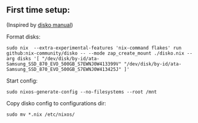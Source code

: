First time setup:
-----------------
(Inspired by [disko manual](https://github.com/nix-community/disko/blob/master/docs/quickstart.md))

Format disks:

```
sudo nix  --extra-experimental-features 'nix-command flakes' run github:nix-community/disko -- --mode zap_create_mount ./disko.nix --arg disks '[ "/dev/disk/by-id/ata-Samsung_SSD_870_EVO_500GB_S7EWNJ0W413399V" "/dev/disk/by-id/ata-Samsung_SSD_870_EVO_500GB_S7EWNJ0W413425J" ]'
```

Start config:

```
sudo nixos-generate-config --no-filesystems --root /mnt
```

Copy disko config to configurations dir:

```
sudo mv *.nix /etc/nixos/
```

